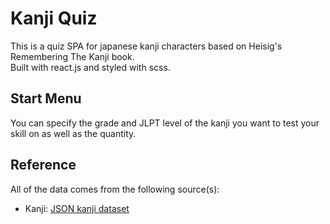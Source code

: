 # Kanji Quiz

This is a quiz SPA for japanese kanji characters based on Heisig's Remembering The Kanji book.<br>
Built with react.js and styled with scss.

## Start Menu

You can specify the grade and JLPT level of the kanji you want to test your skill on as well as the quantity.

## Reference

All of the data comes from the following source(s):

- Kanji: [JSON kanji dataset](https://github.com/davidluzgouveia/kanji-data)
